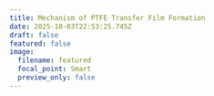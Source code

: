 ```yaml
---
title: Mechanism of PTFE Transfer Film Formation
date: 2025-10-03T22:53:25.745Z
draft: false
featured: false
image:
  filename: featured
  focal_point: Smart
  preview_only: false
---
```

